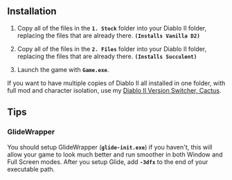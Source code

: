 ## Installation

1. Copy all of the files in the **`1. Stock`** folder into your Diablo II folder,
   replacing the files that are already there. **`(Installs Vanilla D2)`**

2. Copy all of the files in the **`2. Files`** folder into your
   Diablo II folder, replacing the files that are already there. **`(Installs Succulent)`**

3. Launch the game with **`Game.exe`**.

If you want to have multiple copies of Diablo II all installed in one folder, with full mod and character isolation, use my [Diablo II Version Switcher, Cactus](https://github.com/fearedbliss/Cactus).

## Tips

### GlideWrapper

You should setup GlideWrapper (**`glide-init.exe`**) if you haven't, this will allow
your game to look much better and run smoother in both Window and
Full Screen modes. After you setup Glide, add **`-3dfx`** to the end
of your executable path.
